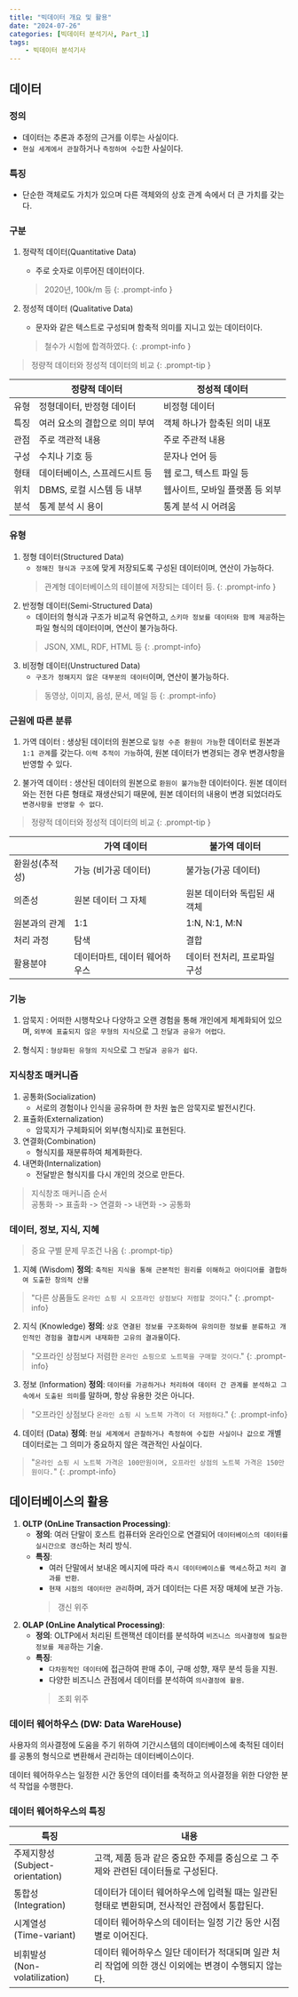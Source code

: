 ```yaml
---
title: "빅데이터 개요 및 활용"
date: "2024-07-26"
categories: [빅데이터 분석기사, Part_1]
tags:
    - 빅데이터 분석기사
---
```




## 데이터
### 정의
* 데이터는 추론과 추정의 근거를 이루는 사실이다.
* `현실 세계에서 관찰`하거나 `측정하여 수집`한 사실이다.

### 특징
* 단순한 객체로도 가치가 있으며 다른 객체와의 상호 관계 속에서 더 큰 가치를 갖는다. 

### 구분
1. 정략적 데이터(Quantitative Data)
    * 주로 숫자로 이루어진 데이터이다.

    > 2020년, 100k/m 등
    {: .prompt-info }

2. 정성적 데이터 (Qualitative Data)
    * 문자와 같은 텍스트로 구성되며 함축적 의미를 지니고 있는 데이터이다.
    > 철수가 시험에 합격하였다.
    {: .prompt-info }

> 정량적 데이터와 정성적 데이터의 비교
{: .prompt-tip }

| | 정량적 데이터 | 정성적 데이터 |
|----|-----|----|
| 유형 | 정형데이터, 반정형 데이터 | 비정형 데이터 |
| 특징 | 여러 요소의 결합으로 의미 부여 | 객체 하나가 함축된 의미 내포 | 
| 관점 | 주로 객관적 내용 | 주로 주관적 내용 | 
| 구성 | 수치나 기호 등 | 문자나 언어 등 |
| 형태 | 데이터베이스, 스프레드시트 등 | 웹 로그, 텍스트 파일 등|
| 위치 | DBMS, 로컬 시스템 등 내부 | 웹사이트, 모바일 플랫폼 등 외부 |
| 분석 | 통계 분석 시 용이 | 통계 분석 시 어려움 |



### 유형 

1. 정형 데이터(Structured Data)
    * `정해진 형식과 구조`에 맞게 저장되도록 구성된 데이터이며, 연산이 가능하다. 
    > 관계형 데이터베이스의 테이블에 저장되는 데이터 등.
    {: .prompt-info }
2. 반정형 데이터(Semi-Structured Data)
    * 데이터의 형식과 구조가 비교적 유연하고, `스키마 정보를 데이터와 함께 제공`하는 파일 형식의 데이터이며, 연산이 불가능하다.
    > JSON, XML, RDF, HTML 등
    {: .prompt-info}
3. 비정형 데이터(Unstructured Data)
    * `구조가 정해지지 않은 대부분의 데이터`이며, 연산이 불가능하다.
    > 동영상, 이미지, 음성, 문서, 메일 등
    {: .prompt-info}

### 근원에 따른 분류

1. 가역 데이터 : 생상된 데이터의 원본으로 `일정 수준 환원이 가능`한 데이터로 원본과 `1:1 관계`를 갖는다. `이력 추적이 가능`하여, 원본 데이터가 변경되는 경우 변경사항을 반영할 수 있다.

2. 불가역 데이터 : 생산된 데이터의 원본으로 `환원이 불가능`한 데이터이다. 원본 데이터와는 전현 다른 형태로 재생산되기 때문에, 원본 데이터의 내용이 변경 되었더라도 `변경사항을 반영할 수 없다`.


> 정량적 데이터와 정성적 데이터의 비교
{: .prompt-tip }

| | 가역 데이터| 불가역 데이터|
|---|---|---|
| 환원성(추적성) | 가능 (비가공 데이터) | 불가능(가공 데이터)|
| 의존성 | 원본 데이터 그 자체 | 원본 데이터와 독립된 새 객체 |
| 원본과의 관계 | 1:1 | 1:N, N:1, M:N|
|처리 과정 | 탐색 | 결합 | 
| 활용분야 | 데이터마트, 데이터 웨어하우스| 데이터 전처리, 프로파일 구성 |


### 기능 

1. 암묵지 : 어떠한 시행착오나 다양하고 오랜 경험을 통해 개인에게 체계화되어 있으며, `외부에 표출되지 않은 무형의 지식`으로 그 `전달과 공유가 어렵다`.

2. 형식지 : `형상화된 유형의 지식`으로 그 `전달과 공유가 쉽다`.

### 지식창조 매커니즘 

1. 공통화(Socialization) 
    * 서로의 경험이나 인식을 공유하며 한 차원 높은 암묵지로 발전시킨다.
2. 표츌화(Externalization) 
    * 암묵지가 구체화되어 외부(형식지)로 표현된다.
3. 연결화(Combination)
    * 형식지를 재분류하여 체계화한다.
4. 내면화(Internalization)
    * 전달받은 형식지를 다시 개인의 것으로 만든다.

 > 지식창조 매커니즘 순서 <br>
    공통화 -> 표출화 -> 연결화 -> 내면화 -> 공통화

### 데이터, 정보, 지식, 지혜
> 중요 구별 문제 무조건 나옴
{: .prompt-tip}

1. 지혜 (Wisdom)
**정의**: `축적된 지식을 통해 근본적인 원리를 이해하고 아이디어를 결합하여 도출한 창의적 산물`
> "다른 상품들도 `온라인 쇼핑 시 오프라인 상점보다 저렴할 것이다`."
{: .prompt-info}

2. 지식 (Knowledge)
**정의**: `상호 연결된 정보를 구조화하여 유의미한 정보를 분류하고 개인적인 경험을 결합시켜 내재화한 고유의 결과물`이다.  
> "오프라인 상점보다 저렴한 `온라인 쇼핑으로 노트북을 구매할 것이다`."
{: .prompt-info}

3. 정보 (Information)
**정의**: `데이터를 가공하거나 처리하여 데이터 간 관계를 분석하고 그 속에서 도출된 의미`를 말하며, 항상 유용한 것은 아니다.  
> "오프라인 상점보다 `온라인 쇼핑 시 노트북 가격이 더 저렴하다`."
{: .prompt-info}

4. 데이터 (Data)
**정의**: `현실 세계에서 관찰하거나 측정하여 수집한 사실이나 값으로` 개별 데이터로는 그 의미가 중요하지 않은 객관적인 사실이다.  
> "`온라인 쇼핑 시 노트북 가격은 100만원이며, 오프라인 상점의 노트북 가격은 150만원이다.`"
{: .prompt-info}


## 데이터베이스의 활용

1. **OLTP (OnLine Transaction Processing)**: 
   - **정의**: 여러 단말이 호스트 컴퓨터와 온라인으로 연결되어 `데이터베이스의 데이터를 실시간으로 갱신`하는 처리 방식.
   - **특징**:
     - 여러 단말에서 보내온 메시지에 따라 `즉시 데이터베이스를 액세스`하고 `처리 결과를 반환`.
     - `현재 시점의 데이터만 관리`하며, 과거 데이터는 다른 저장 매체에 보관 가능.
     > 갱신 위주 
2. **OLAP (OnLine Analytical Processing)**:
   - **정의**: OLTP에서 처리된 트랜잭션 데이터를 분석하여 `비즈니스 의사결정에 필요한 정보를 제공`하는 기술.
   - **특징**:
     - `다차원적인 데이터`에 접근하여 판매 추이, 구매 성향, 재무 분석 등을 지원.
     - 다양한 비즈니스 관점에서 데이터를 분석하여 `의사결정에 활용`.
     > 조회 위주


### 데이터 웨어하우스 (DW: Data WareHouse)

사용자의 의사결정에 도움을 주기 위하여 기간시스템의 데이터베이스에 축적된 데이터를 공통의 형식으로 변환해서 관리하는 데이터베이스이다.

데이터 웨어하우스는 일정한 시간 동안의 데이터를 축적하고 의사결정을 위한 다양한 분석 작업을 수행한다.

### 데이터 웨어하우스의 특징

| 특징 | 내용 | 
| --- | --- |
| 주제지향성<br>(Subject-orientation) | 고객, 제품 등과 같은 중요한 주제를 중심으로 그 주제와 관련된 데이터들로 구성된다.|
| 통합성<br>(Integration) | 데이터가 데이터 웨어하우스에 입력될 때는 일관된 형태로 변환되며, 전사적인 관점에서 통합된다. |
| 시계열성<br>(Time-variant) | 데이터 웨어하우스의 데이터는 일정 기간 동안 시점별로 이어진다. |
| 비휘발성<br>(Non-volatilization) | 데이터 웨어하우스 일단 데이터가 적대되며 일관 처리 작업에 의한 갱신 이외에는 변경이 수행되지 않는다. |

